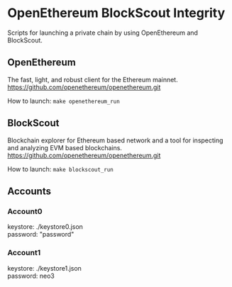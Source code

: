 # OpenEthereum BlockScout Integrity
Scripts for launching a private chain by using OpenEthereum and BlockScout.

## OpenEthereum
The fast, light, and robust client for the Ethereum mainnet.  
https://github.com/openethereum/openethereum.git

How to launch: `make openethereum_run`

## BlockScout
Blockchain explorer for Ethereum based network and a tool for inspecting and analyzing EVM based blockchains.  
https://github.com/openethereum/openethereum.git

How to launch: `make blockscout_run`

## Accounts

### Account0
keystore: ./keystore0.json  
password: "password"

### Account1
keystore: ./keystore1.json  
password: neo3
